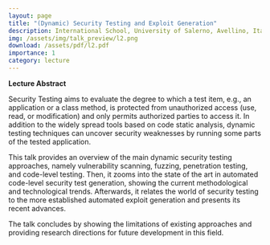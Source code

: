 ```yaml
---
layout: page
title: "(Dynamic) Security Testing and Exploit Generation"
description: International School, University of Salerno, Avellino, Italy. June 16, 2025.
img: /assets/img/talk_preview/l2.png
download: /assets/pdf/l2.pdf
importance: 1
category: lecture
---
```


**Lecture Abstract**

Security Testing aims to evaluate the degree to which a test item, e.g., an application or a class method, is protected from unauthorized access (use, read, or modification) and only permits authorized parties to access it. In addition to the widely spread tools based on code static analysis, dynamic testing techniques can uncover security weaknesses by running some parts of the tested application.

This talk provides an overview of the main dynamic security testing approaches, namely vulnerability scanning, fuzzing, penetration testing, and code-level testing. Then, it zooms into the state of the art in automated code-level security test generation, showing the current methodological and technological trends. Afterwards, it relates the world of security testing to the more established automated exploit generation and presents its recent advances.

The talk concludes by showing the limitations of existing approaches and providing research directions for future development in this field.
